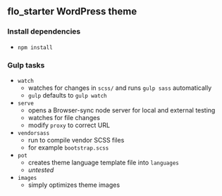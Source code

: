 ## flo_starter WordPress theme

### Install dependencies

* `npm install`

### Gulp tasks

* `watch`
  * watches for changes in `scss/` and runs `gulp sass` automatically
  * `gulp` defaults to `gulp watch`
* `serve`
  * opens a Browser-sync node server for local and external testing
  * watches for file changes
  * modify `proxy` to correct URL
* `vendorsass`
  * run to compile vendor SCSS files
  * for example `bootstrap.scss`
* `pot`
  * creates theme language template file into `languages`
  * *untested*
* `images`
  * simply optimizes theme images